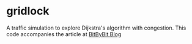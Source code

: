 # gridlock
A traffic simulation to explore Dijkstra's algorithm with congestion. This code accompanies the article at [BitByBit Blog](https://bitbybit.web.app/article/traffic)
